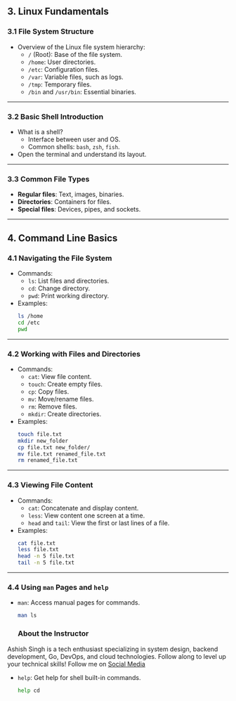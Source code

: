 ## **3. Linux Fundamentals**

### **3.1 File System Structure**
- Overview of the Linux file system hierarchy:  
  - `/` (Root): Base of the file system.  
  - `/home`: User directories.  
  - `/etc`: Configuration files.  
  - `/var`: Variable files, such as logs.  
  - `/tmp`: Temporary files.  
  - `/bin` and `/usr/bin`: Essential binaries.

---

### **3.2 Basic Shell Introduction**
- What is a shell?  
  - Interface between user and OS.  
  - Common shells: `bash`, `zsh`, `fish`.
- Open the terminal and understand its layout.

---

### **3.3 Common File Types**
- **Regular files**: Text, images, binaries.
- **Directories**: Containers for files.
- **Special files**: Devices, pipes, and sockets.

---

## **4. Command Line Basics**

### **4.1 Navigating the File System**
- Commands:  
  - `ls`: List files and directories.  
  - `cd`: Change directory.  
  - `pwd`: Print working directory.
- Examples:  
  ```bash
  ls /home
  cd /etc
  pwd
  ```

---

### **4.2 Working with Files and Directories**
- Commands:  
  - `cat`: View file content.  
  - `touch`: Create empty files.  
  - `cp`: Copy files.  
  - `mv`: Move/rename files.  
  - `rm`: Remove files.  
  - `mkdir`: Create directories.
- Examples:  
  ```bash
  touch file.txt
  mkdir new_folder
  cp file.txt new_folder/
  mv file.txt renamed_file.txt
  rm renamed_file.txt
  ```

---

### **4.3 Viewing File Content**
- Commands:  
  - `cat`: Concatenate and display content.  
  - `less`: View content one screen at a time.  
  - `head` and `tail`: View the first or last lines of a file.
- Examples:  
  ```bash
  cat file.txt
  less file.txt
  head -n 5 file.txt
  tail -n 5 file.txt
  ```

---

### **4.4 Using `man` Pages and `help`**
- `man`: Access manual pages for commands.  
  ```bash
  man ls
  ```

  ### **About the Instructor**

Ashish Singh is a tech enthusiast specializing in system design, backend development, Go, DevOps, and cloud technologies. Follow along to level up your technical skills!
Follow me on [Social Media](https://ashishsingh.in/social-media/)
- `help`: Get help for shell built-in commands.  
  ```bash
  help cd
  ```

